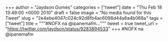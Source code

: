 
+++
author = "Jaydson Gomes"
categories = ["tweet"]
date = "Thu Feb 18 13:49:00 +0000 2010"
draft = false
image = "No media found for this Tweet"
slug = "2e4ebe4047c024c92d8fb4ac6098d44a6a4b068a"
tags = ["tweet"]
title = """#NOFX na @ipanemafm..."""
tweet = true
tweet_url = "https://twitter.com/jaydson/status/9283894533"
+++
#NOFX na @ipanemafm
